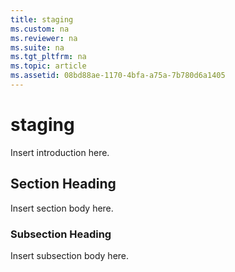 ```yaml
---
title: staging
ms.custom: na
ms.reviewer: na
ms.suite: na
ms.tgt_pltfrm: na
ms.topic: article
ms.assetid: 08bd88ae-1170-4bfa-a75a-7b780d6a1405
---
```

# staging
Insert introduction here.

## Section Heading
Insert section body here.

### Subsection Heading
Insert subsection body here.


